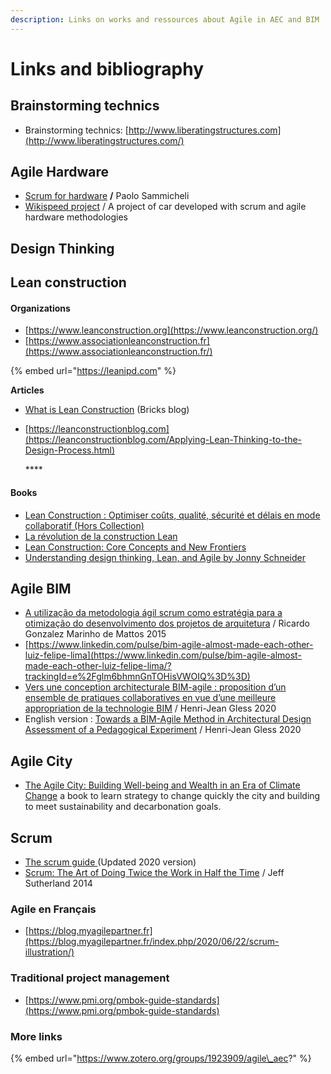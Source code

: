 ```yaml
---
description: Links on works and ressources about Agile in AEC and BIM
---
```


# Links and bibliography

## Brainstorming technics

* Brainstorming technics: [http://www.liberatingstructures.com](http://www.liberatingstructures.com/)

## Agile Hardware

* [Scrum for hardware](https://leanpub.com/Scrum-for-Hardware) **/** Paolo Sammicheli
* [Wikispeed project](https://www.google.com/search?q=wikispeed&oq=wikispeed&aqs=chrome.0.69i59j35i39j0i67j0l4j0i10.3862j0j1&sourceid=chrome&ie=UTF-8) / A project of car developed with scrum and agile hardware methodologies

## Design  Thinking



## Lean construction

#### Organizations

* [https://www.leanconstruction.org](https://www.leanconstruction.org/) 
* [https://www.associationleanconstruction.fr](https://www.associationleanconstruction.fr/)

{% embed url="https://leanipd.com" %}

**Articles** 

* [What is Lean Construction](https://www.bricksapp.io/blog/en/what-is-lean-construction/) \(Bricks blog\)
* [https://leanconstructionblog.com](https://leanconstructionblog.com/Applying-Lean-Thinking-to-the-Design-Process.html)

  \*\*\*\*

#### Books

* [Lean Construction : Optimiser coûts, qualité, sécurité et délais en mode collaboratif \(Hors Collection\)](https://www.amazon.fr/gp/product/B07GXN5ZNG/ref=as_li_tl?ie=UTF8&camp=1642&creative=6746&creativeASIN=B07GXN5ZNG&linkCode=as2&tag=agilebim-21&linkId=2380cdfeaac72c1c416798781bc31760)
* [La révolution de la construction Lean ](https://www.amazon.fr/gp/product/2956571079?ie=UTF8&tag=agilebim-21&camp=1642&linkCode=xm2&creativeASIN=2956571079)
* [Lean Construction: Core Concepts and New Frontiers](https://www.amazon.fr/gp/product/B0856T12MS?ie=UTF8&tag=agilebim-21&camp=1642&linkCode=xm2&creativeASIN=B0856T12MS)
* [Understanding design thinking, Lean, and Agile by Jonny Schneider](http://jonnyschneider.com/free-book)

## Agile BIM 

* [A utilização da metodologia ágil scrum como estratégia para a otimização do desenvolvimento dos projetos de arquitetura](https://issuu.com/ricardomarinhodemattos/docs/a_utiliza____o_da_metodologia___gil) / Ricardo Gonzalez Marinho de Mattos 2015
* [https://www.linkedin.com/pulse/bim-agile-almost-made-each-other-luiz-felipe-lima](https://www.linkedin.com/pulse/bim-agile-almost-made-each-other-luiz-felipe-lima/?trackingId=e%2Fglm6bhmnGnTOHisVWOIQ%3D%3D)
* [Vers une conception architecturale BIM-agile : proposition d’un ensemble de pratiques collaboratives en vue d’une meilleure appropriation de la technologie BIM](https://hal.univ-lorraine.fr/tel-02157569v3/document%20)  /  Henri-Jean Gless 2020
* English version : [Towards a BIM-Agile Method in Architectural Design Assessment of a Pedagogical Experiment](https://hal.archives-ouvertes.fr/hal-02544377/document)  /  Henri-Jean Gless 2020

## Agile City 

* [The Agile City: Building Well-being and Wealth in an Era of Climate Change](https://www.scribd.com/book/252756644/The-Agile-City-Building-Well-being-and-Wealth-in-an-Era-of-Climate-Change) a book to learn strategy to change quickly the city and building to meet sustainability and decarbonation goals.

## Scrum

* [The scrum guide ](https://www.scrumguides.org/scrum-guide.html#inspection)\(Updated 2020 version\)
* [Scrum: The Art of Doing Twice the Work in Half the Time](https://www.amazon.fr/Scrum-Doing-Twice-Work-Half/dp/038534645X) / Jeff Sutherland 2014 

### Agile  en Français

* [https://blog.myagilepartner.fr](https://blog.myagilepartner.fr/index.php/2020/06/22/scrum-illustration/)

### Traditional project management

* [https://www.pmi.org/pmbok-guide-standards](https://www.pmi.org/pmbok-guide-standards)

### More links

{% embed url="https://www.zotero.org/groups/1923909/agile\_aec?" %}



